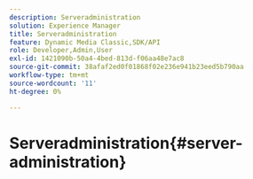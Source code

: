 ```yaml
---
description: Serveradministration
solution: Experience Manager
title: Serveradministration
feature: Dynamic Media Classic,SDK/API
role: Developer,Admin,User
exl-id: 1421090b-50a4-4bed-813d-f06aa48e7ac8
source-git-commit: 38afaf2ed0f01868f02e236e941b23eed5b790aa
workflow-type: tm+mt
source-wordcount: '11'
ht-degree: 0%

---
```


# Serveradministration{#server-administration}
